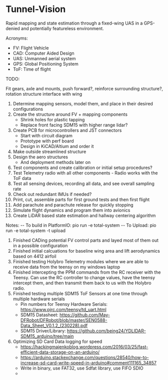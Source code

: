 # Tunnel-Vision
Rapid mapping and state estimation through a fixed-wing UAS in a GPS-denied and potentially featureless environment.


Acronyms:
- FV: Flight Vehicle
- CAD: Computer Aided Design
- UAS: Unmanned aerial system
- GPS: Global Positioning System 
- ToF: Time of flight

TODO:

Fit gears, axle and mounts, push forward?, reinforce surrounding structure?, rotation structure interface with wing

1. Determine mapping sensors, model them, and place in their desired configurations
2. Create the structure around FV + mapping components
     - Shrink holes for plastic tapping
     - Replace front facing SDM15 with higher range lidar?
3. Create PCB for microcontrollers and JST connectors
     - Start with circuit diagram
     - Prototype with perf board
     - Design in KiCAD/Altium and order it
4. Make outside streamlined structure
5. Design the aero structures
     - And deployment methods later on
6. Test components and create calibration or initial setup procedures?
7. Test Telemetry radio with all other components
        - Radio works with the ToF data
8. Test all sensing devices, recording all data, and see overall sampling rate
9. Check out redundant IMUs if needed?
10. Print, cut, assemble parts for first ground tests and then first flight
11. Add parachute and parachute release for quickly stopping
12. Simulate flight dynamics and program them into avionics
13. Create LiDAR based state estimation and hallway centering algorithm 

Notes:
-- To build in PlatformIO: pio run -e total-system
-- To Upload: pio run -e total-system -t upload

1. Finished CADing potential FV control parts and layed most of them out in a possible configuration
2. Finished initial calcuations for baseline wing area and lift aerodynamics based on 4412 airfoil
3. Finished testing Holybro Telemetry modules where we are able to receive data from the teensy on my windows laptop
4. Finished intercepting the PPM commands from the RC receiver with the Teensy. Can use the RC controller to change values, have the teensy intercept them, and then transmit them back to us with the Holybro radio.
5. Finished testing multiple SDM15 ToF Sensors at one time through multiple hardware serials
     - Pin numbers for Teensy Hardware Serials: https://www.pjrc.com/teensy/td_uart.html
     - SDM15 Datasheet: https://github.com/May-DFRobot/DFRobot/blob/master/SEN0588-Data_Sheet_V0.1.2_(230228).pdf
     - SDM15 Driver/Library: https://github.com/being24/YDLIDAR-SDM15_arduino/tree/main
6. Optimizing SD Card Data logging for speed
     - https://hackingmajenkoblog.wordpress.com/2016/03/25/fast-efficient-data-storage-on-an-arduino/
     - https://arduino.stackexchange.com/questions/28540/how-to-increase-sd-card-write-speed-in-arduino#comment111165_34857
     - Write in binary, use FAT32, use Sdfat library, use FIFO SDIO
     - 
